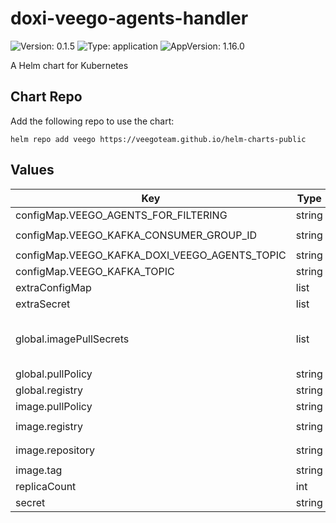 # doxi-veego-agents-handler

![Version: 0.1.5](https://img.shields.io/badge/Version-0.1.5-informational?style=flat-square) ![Type: application](https://img.shields.io/badge/Type-application-informational?style=flat-square) ![AppVersion: 1.16.0](https://img.shields.io/badge/AppVersion-1.16.0-informational?style=flat-square)

A Helm chart for Kubernetes

## Chart Repo

Add the following repo to use the chart:

```console
helm repo add veego https://veegoteam.github.io/helm-charts-public
```

## Values

| Key | Type | Default | Description |
|-----|------|---------|-------------|
| configMap.VEEGO_AGENTS_FOR_FILTERING | string | `""` |  |
| configMap.VEEGO_KAFKA_CONSUMER_GROUP_ID | string | `"doxi-veego-agents-handler"` |  |
| configMap.VEEGO_KAFKA_DOXI_VEEGO_AGENTS_TOPIC | string | `"doxi_veego_agents"` |  |
| configMap.VEEGO_KAFKA_TOPIC | string | `"agent_registration"` |  |
| extraConfigMap | list | `[]` |  |
| extraSecret | list | `[]` |  |
| global.imagePullSecrets | list | `[]` | imagePullSecrets Example --> imagePullSecrets: [ "secret" ] |
| global.pullPolicy | string | `""` |  |
| global.registry | string | `""` |  |
| image.pullPolicy | string | `"Always"` |  |
| image.registry | string | `"347694409649.dkr.ecr.us-west-2.amazonaws.com"` |  |
| image.repository | string | `"veego/doxi-veego-agents-handler"` |  |
| image.tag | string | `"staging"` |  |
| replicaCount | int | `1` |  |
| secret | string | `nil` |  |